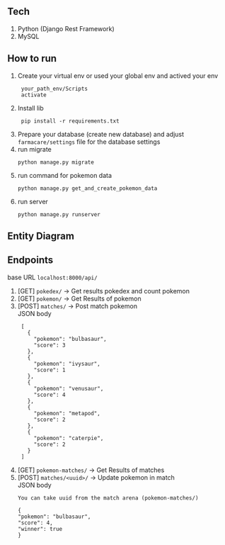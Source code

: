 ## Tech
1. Python (Django Rest Framework)
2. MySQL

## How to run
1. Create your virtual env or used your global env and actived your env
   ```
    your_path_env/Scripts
    activate
   ```
2. Install lib
   ```
    pip install -r requirements.txt
   ```
3. Prepare your database (create new database) and adjust `farmacare/settings` file for the database settings
4. run migrate
   ```
   python manage.py migrate
   ```
5. run command for pokemon data
   ```
   python manage.py get_and_create_pokemon_data
   ```
6. run server
   ```
   python manage.py runserver
   ```

## Entity Diagram


## Endpoints
base URL
    ```
    localhost:8000/api/
    ```

1. [GET] `pokedex/` -> Get results pokedex and count pokemon
2. [GET] `pokemon/` -> Get Results of pokemon
3. [POST] `matches/` -> Post match pokemon <br />
   JSON body
   ```
    [
      {
        "pokemon": "bulbasaur",
        "score": 3
      },
      {
        "pokemon": "ivysaur",
        "score": 1
      },
      {
        "pokemon": "venusaur",
        "score": 4
      },
      {
        "pokemon": "metapod",
        "score": 2
      },
      {
        "pokemon": "caterpie",
        "score": 2
      }
    ]
   ```
4. [GET] `pokemon-matches/` -> Get Results of matches
5. [POST] `matches/<uuid>/` -> Update pokemon in match <br />
   JSON body
   ```
   You can take uuid from the match arena (pokemon-matches/)
   
   {
   "pokemon": "bulbasaur",
   "score": 4,
   "winner": true
   }
   ```
